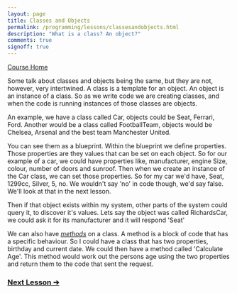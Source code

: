 ```yaml
---
layout: page
title: Classes and Objects
permalink: /programming/lessons/classesandobjects.html
description: "What is a class? An object?"
comments: true
signoff: true
---
```

[Course Home](../course)

Some talk about classes and objects being the same, but they are not, however, very intertwined. A class is a template for an object. An object is an instance of a class. So as we write code we are creating classes, and when the code is running instances of those classes are objects. 

An example, we have a class called Car, objects could be Seat, Ferrari, Ford.
Another would be a class called FootballTeam, objects would be Chelsea, Arsenal and the best team Manchester United.  

You can see them as a blueprint. Within the blueprint we define properties. Those properties are they values that can be set on each object.
So for our example of a car, we could have properties like, manufacturer, engine Size, colour, number of doors and sunroof.
Then when we create an instance of the Car class, we can set those properties. So for my car we'd have, Seat, 1299cc, Silver, 5, no. We wouldn't say 'no' in code though, we'd say false. We'll look at that in the next lesson.

Then if that object exists within my system, other parts of the system could query it, to discover it's values. Lets say the object was called RichardsCar, we could ask it for its manufacturer and it will respond 'Seat'

We can also have [_methods_](../lessons/methodsandparameters) on a class. A method is a block of code that has a specific behaviour. So I could have a class that has two properties, birthday and current date. We could then have a method called 'Calculate Age'. This method would work out the persons age using the two properties and return them to the code that sent the request. 

### [Next Lesson &#10132;](../lessons/types)
